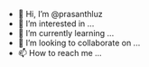 - 👋 Hi, I’m @prasanthluz
- 👀 I’m interested in ...
- 🌱 I’m currently learning ...
- 💞️ I’m looking to collaborate on ...
- 📫 How to reach me ...

<!---
prasanthluz/prasanthluz is a ✨ special ✨ repository because its `README.md` (this file) appears on your GitHub profile.
You can click the Preview link to take a look at your changes.
--->
